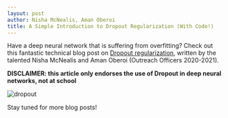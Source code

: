 ```yaml
---
layout: post
author: Nisha McNealis, Aman Oberoi
title: A Simple Introduction to Dropout Regularization (With Code!)
---
```


Have a deep neural network that is suffering from overfitting? Check out this fantastic technical blog post on [Dropout regularization](https://medium.com/@nisha.mcnealis/a-simple-introduction-to-dropout-regularization-with-code-5279489dda1e), written by the talented Nisha McNealis and Aman Oberoi (Outreach Officers 2020-2021). 

**DISCLAIMER: this article only endorses the use of Dropout in deep neural networks, not at school**

![dropout](https://miro.medium.com/max/1000/0*AyXXu6Fd8jigIc_M)

Stay tuned for more blog posts! 

